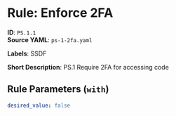 # Rule: Enforce 2FA

**ID**: `PS.1.1`  
**Source YAML**: `ps-1-2fa.yaml`  

**Labels**: SSDF

**Short Description**: PS.1 Require 2FA for accessing code

## Rule Parameters (`with`)

```yaml
desired_value: false
```
